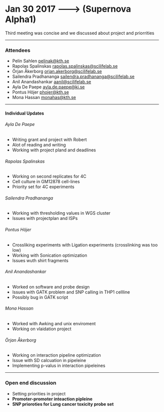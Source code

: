 # Jan 30 2017 ---> (Supernova Alpha1)

Third meeting was concise and we discussed about project and priorrities

___


### Attendees
* Pelin Sahlen pelinak@kth.se
* Rapolas Spalinskas rapolas.spalinskas@scilifelab.se
* Örjan Åkerborg orjan.akerborg@scilifelab.se
* Sailendra Pradhananga sailendra.pradhananga@scilifelab.se
* Anil Anandashankar aanil@scilifelab.se
* Ayla De Paepe ayla.de.paepe@ki.se
* Pontus Höjer phojer@kth.se
* Mona Hassan monahas@kth.se
  
___

#### Individual Updates

###### Ayla De Paepe

 * Writing grant and project with Robert 
 * Alot of reading and writing
 * Working with project pland and deadlines
 

###### Rapolas Spalinskas

* Working on second replicates for 4C
* Cell culture in GM12878 cell-lines
* Priority set for 4C experiments

###### Sailendra Pradhananga 

* Working with thresholding values in WGS cluster 
* Issues with projectplan and ISPs

###### Pontus Höjer

* Crossliking experiments with Ligation experiments (crosslinking was too low)
* Working with Sonication optimization
* Issues wuth shirt fragments 

###### Anil Anandashankar

* Worked on software and probe design 
* Issues with GATK problem and SNP calling in THP1 cellline
* Possibly bug in GATK script

###### Mona Hassan

*  Worked with Awking and unix enviroment 
*  Working on vlaidation project

###### Örjan Åkerborg

* Working on interaction pipeline optimization
* Issue with SD calcuation in pipeleine
* Implementing p-valus in interaction pipeleines
___

### Open end discussion 
 
 *  Setting priorities in project
 *  **Promoter-promoter inteaction pipleine**
 *  **SNP prioroties for Lung cancer toxicity probe set**
